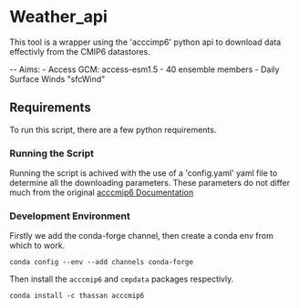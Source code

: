 # Weather_api

This tool is a wrapper using the 'acccimp6' python api to download data effectivly from the CMIP6 datastores.

-- Aims:
    - Access GCM: access-esm1.5
    - 40 ensemble members
    - Daily Surface Winds "sfcWind"

## Requirements
To run this script, there are a few python requirements.

### Running the Script
Running the script is achived with the use of a 'config.yaml' yaml file to determine all the downloading parameters. These parameters do not differ much from the original [acccmip6 Documentation](https://acccmip6.readthedocs.io/en/latest/index.html)




### Development Environment
Firstly we add the conda-forge channel, then create a conda env from which to work.

```
conda config --env --add channels conda-forge
```
Then install the `acccmip6` and `cmpdata` packages respectivly.
```
conda install -c thassan acccmip6
```

